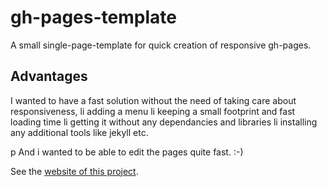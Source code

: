# gh-pages-template
A small single-page-template for quick creation of responsive gh-pages.

## Advantages
I wanted to have a fast solution without the need of taking care about  responsiveness, li adding a menu li keeping a small footprint and fast loading time li getting it without any dependancies and libraries li installing any additional tools like jekyll etc.

p And i wanted to be able to edit the pages quite fast. :-)

See the [website of this project](https://joeherwig.github.io/gh-pages-template/).

